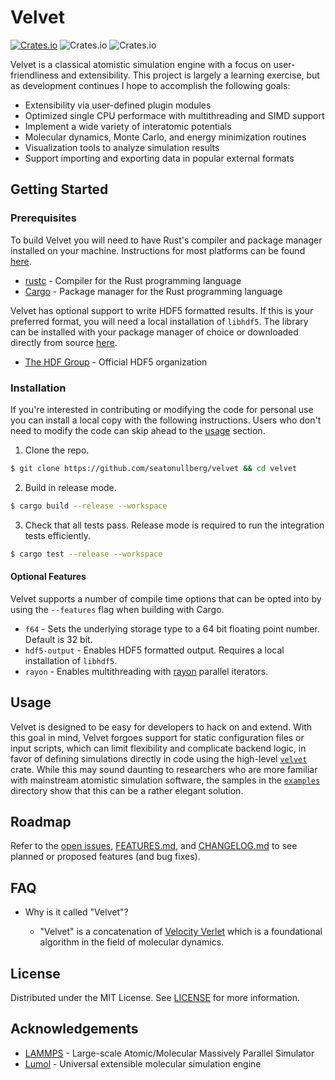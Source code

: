 # Velvet
[![Crates.io](https://img.shields.io/crates/v/velvet)](https://crates.io/crates/velvet)
![Crates.io](https://img.shields.io/crates/l/velvet)
![Crates.io](https://img.shields.io/crates/d/velvet)

Velvet is a classical atomistic simulation engine with a focus on user-friendliness and extensibility. This project is largely a learning exercise, but as development continues I hope to accomplish the following goals:

* Extensibility via user-defined plugin modules
* Optimized single CPU performace with multithreading and SIMD support
* Implement a wide variety of interatomic potentials
* Molecular dynamics, Monte Carlo, and energy minimization routines
* Visualization tools to analyze simulation results
* Support importing and exporting data in popular external formats

## Getting Started

### Prerequisites

To build Velvet you will need to have Rust's compiler and package manager installed on your machine. Instructions for most platforms can be found [here](https://www.rust-lang.org/tools/install).

* [rustc](https://doc.rust-lang.org/rustc/what-is-rustc.html) - Compiler for the Rust programming language
* [Cargo](https://doc.rust-lang.org/cargo/) - Package manager for the Rust programming language

Velvet has optional support to write HDF5 formatted results. If this is your preferred format, you will need a local installation  of `libhdf5`. The library can be installed with your package manager of choice or downloaded directly from source [here](https://www.hdfgroup.org/solutions/hdf5/).

* [The HDF Group](https://www.hdfgroup.org/) - Official HDF5 organization

### Installation

If you're interested in contributing or modifying the code for personal use you can install a local copy with the following instructions. Users who don't need to modify the code can skip ahead to the [usage](#usage) section.

1. Clone the repo.

```bash
$ git clone https://github.com/seatonullberg/velvet && cd velvet
```

2. Build in release mode.

```bash
$ cargo build --release --workspace
```

3. Check that all tests pass. Release mode is required to run the integration tests efficiently.

```bash
$ cargo test --release --workspace
```

#### Optional Features

Velvet supports a number of compile time options that can be opted into by using the `--features` flag when building with Cargo.

* `f64` - Sets the underlying storage type to a 64 bit floating point number. Default is 32 bit.
* `hdf5-output` - Enables HDF5 formatted output. Requires a local installation of `libhdf5`.
* `rayon` - Enables multithreading with [rayon](https://github.com/rayon-rs/rayon) parallel iterators.

## Usage

Velvet is designed to be easy for developers to hack on and extend. With this goal in mind, Velvet forgoes support for static configuration files or input scripts, which can limit flexibility and complicate backend logic, in favor of defining simulations directly in code using the high-level [`velvet`](https://crates.io/crates/velvet) crate. While this may sound daunting to researchers who are more familiar with mainstream atomistic simulation software, the samples in the [`examples`](./examples) directory show that this can be a rather elegant solution.

## Roadmap

Refer to the [open issues](https://github.com/seatonullberg/velvet/issues), [FEATURES.md](FEATURES.md), and [CHANGELOG.md](CHANGELOG.md) to see planned or proposed features (and bug fixes).

## FAQ

* Why is it called "Velvet"?

    * "Velvet" is a concatenation of [Velocity Verlet](https://en.wikipedia.org/wiki/Verlet_integration#Velocity_Verlet) which is a foundational algorithm in the field of molecular dynamics.

## License

Distributed under the MIT License. See [LICENSE](LICENSE) for more information.

## Acknowledgements

* [LAMMPS](https://github.com/lammps/lammps) - Large-scale Atomic/Molecular Massively Parallel Simulator
* [Lumol](https://github.com/lumol-org/lumol) - Universal extensible molecular simulation engine
